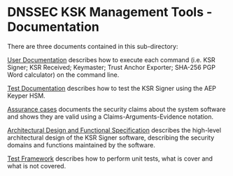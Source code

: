 # DNSSEC KSK Management Tools - Documentation

There are three documents contained in this sub-directory:

[User Documentation](usage.md) describes how to execute each command (i.e. KSR Signer; KSR Received; Keymaster; Trust Anchor Exporter; SHA-256 PGP Word calculator) on the command line.

[Test Documentation](aep-keyper-test.md) describes how to test the KSR Signer using the AEP Keyper HSM.

[Assurance cases](assurance-cases.md) documents the security claims about the system software and shows they are valid using a Claims-Arguments-Evidence notation.

[Architectural Design and Functional Specification](design-specifications.md)
describes the high-level architectural design of the KSR Signer software, describing the security domains and functions maintained by the software.

[Test Framework](test.md) describes how to perform unit tests, what is cover and what is not covered.

